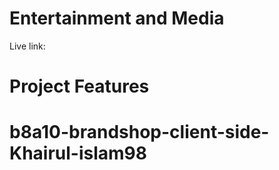 # Entertainment and Media

Live link:

# Project Features


# b8a10-brandshop-client-side-Khairul-islam98
